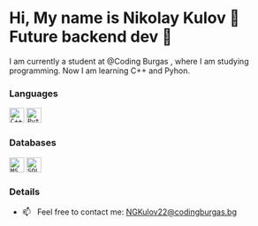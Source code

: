 <h1 align="left">Hi, My name is Nikolay Kulov 👋
Future backend dev 🙌 </h1>
I am currently a student at <a style="text-decoration: none;" href="https://github.com/codingburgas">@Coding Burgas</a> , where I am studying programming.  
Now I am learning C++ and Pyhon. 

### Languages
<code><img height="27" src="https://img.shields.io/badge/c++-%2300599C.svg?style=for-the-badge&logo=c%2B%2B&logoColor=white" alt="C++"></code>
<code><img height="27" src="https://img.shields.io/badge/python-%2314354C.svg?style=for-the-badge&logo=python&logoColor=white" alt="Python"></code>

### Databases
<code><img height="27" src="https://img.shields.io/badge/Microsoft%20SQL%20Server-CC2927?style=for-the-badge&logo=microsoft%20sql%20server&logoColor=white" alt="MS SQL"></code>
<code><img height="27" src="https://img.shields.io/badge/sqlite-%23003B57.svg?style=for-the-badge&logo=sqlite&logoColor=white" alt="SQLite"></code>

### Details 
- 📫 &nbsp; Feel free to contact me: NGKulov22@codingburgas.bg
